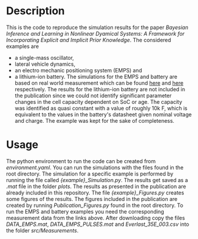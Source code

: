 # Description

This is the code to reproduce the simulation results for the paper *Bayesian Inference and Learning in Nonlinear Dyamical Systems: A Framework for Incorporating Explicit and Implicit Prior Knowledge*. The considered examples are
- a single-mass oscillator,
- lateral vehicle dynamics,
- an electro mechanic positioning system (EMPS) and
- a lithium-ion battery.
The simulations for the EMPS and battery are based on real world measurement which can be found [here](https://www.nonlinearbenchmark.org/benchmarks/emps) and [here](https://publications.rwth-aachen.de/record/815749) respectively.
The results for the lithium-ion battery are not included in the publication since we could not identify significant parameter changes in the cell capacity dependent on SoC or age. The capacity was identified as quasi constant with a value of roughly 10k F, which is equivalent to the values in the battery's datasheet given nominal voltage and charge. The example was kept for the sake of completeness.
  

# Usage

The python environment to run the code can be created from *environment.yaml*. You can run the simulations with the files found in the root directory. The simulation for a specific example is performed by running the file called *{example}_Simulation.py*. The results get saved as a *.mat* file in the folder *plots*. The results as presented in the publication are already included in this repository.
The file *{example}_Figures.py* creates some figures of the results. The figures included in the publication are created by running *Publication_Figures.py* found in the root directory.
To run the EMPS and battery examples you need the corresponding measurement data from the links above. After downloading copy the files *DATA_EMPS.mat*, *DATA_EMPS_PULSES.mat* and *Everlast_35E_003.csv* into the folder *src/Measurements*.